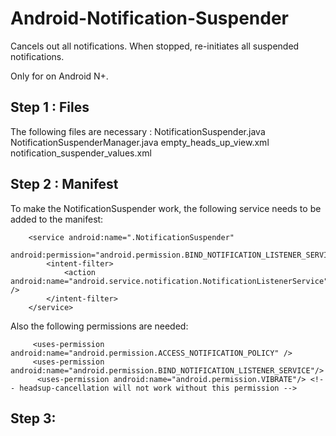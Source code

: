 # Android-Notification-Suspender
Cancels out all notifications. When stopped, re-initiates all suspended notifications. 

Only for on Android N+. 

## Step 1 : Files 

The following files are necessary :
        NotificationSuspender.java
        NotificationSuspenderManager.java
        empty_heads_up_view.xml
        notification_suspender_values.xml

## Step 2 : Manifest
To make the NotificationSuspender work, the following service needs to be added to the manifest:  

        <service android:name=".NotificationSuspender"
            android:permission="android.permission.BIND_NOTIFICATION_LISTENER_SERVICE">
            <intent-filter>
                <action android:name="android.service.notification.NotificationListenerService" />
            </intent-filter>
        </service>
        
Also the following permissions are needed:

         <uses-permission android:name="android.permission.ACCESS_NOTIFICATION_POLICY" />
         <uses-permission android:name="android.permission.BIND_NOTIFICATION_LISTENER_SERVICE"/>
          <uses-permission android:name="android.permission.VIBRATE"/> <!-- headsup-cancellation will not work without this permission -->
## Step 3: 

